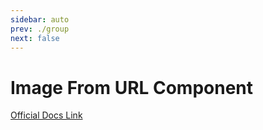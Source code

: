 ```yaml
---
sidebar: auto
prev: ./group
next: false
---
```


# Image From URL Component
[Official Docs Link](http://fabricjs.com/docs/fabric.Image.html)